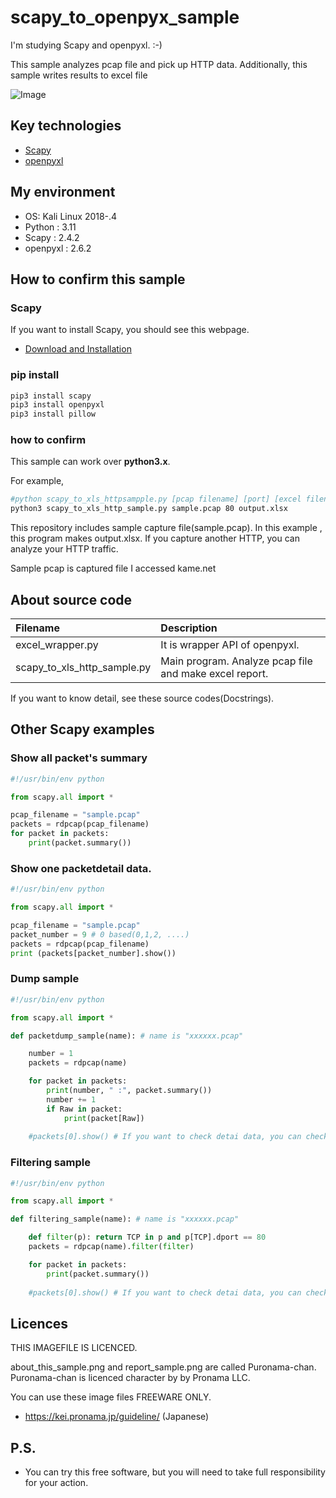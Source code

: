 # scapy_to_openpyx_sample

I'm studying Scapy and openpyxl. :-)

This sample analyzes pcap file and pick up HTTP data. Additionally,  this sample writes results to excel file

![Image](about_this_sample.png)

## Key technologies

* [Scapy](https://scapy.net/)
* [openpyxl](https://openpyxl.readthedocs.io/en/stable/index.html)

## My environment

* OS: Kali Linux 2018-.4
* Python : 3.11
* Scapy : 2.4.2
* openpyxl : 2.6.2

## How to confirm this sample

### Scapy

If you want to install Scapy, you should see this webpage.

* [Download and Installation](https://scapy.readthedocs.io/en/latest/installation.html)

### pip install

```bash
pip3 install scapy
pip3 install openpyxl
pip3 install pillow
```

### how to confirm

This sample can work over __python3.x__.

For example,

```bash
#python scapy_to_xls_httpsampple.py [pcap filename] [port] [excel filename(option)]
python3 scapy_to_xls_http_sample.py sample.pcap 80 output.xlsx
```
This repository includes sample capture file(sample.pcap). In this example ,  this program makes output.xlsx. If you capture another HTTP, you can analyze your HTTP traffic.

Sample pcap is captured file I accessed kame.net

## About source code

|Filename|Description|
|:-----------|:------------|
|excel_wrapper.py|It is wrapper API of openpyxl.|
|scapy_to_xls_http_sample.py|Main program. Analyze pcap file and make excel report.|

If you want to know detail, see these source codes(Docstrings).

## Other Scapy examples

### Show all packet's summary

```py
#!/usr/bin/env python

from scapy.all import *

pcap_filename = "sample.pcap"
packets = rdpcap(pcap_filename)
for packet in packets:
    print(packet.summary())
```

### Show one packetdetail data.

```py
#!/usr/bin/env python

from scapy.all import *

pcap_filename = "sample.pcap"
packet_number = 9 # 0 based(0,1,2, ....)
packets = rdpcap(pcap_filename)
print (packets[packet_number].show())
```

### Dump sample 

```py
#!/usr/bin/env python

from scapy.all import *

def packetdump_sample(name): # name is "xxxxxx.pcap"

    number = 1
    packets = rdpcap(name)

    for packet in packets:
        print(number, " :", packet.summary())
        number += 1
        if Raw in packet:
            print(packet[Raw])
   
    #packets[0].show() # If you want to check detai data, you can check like this.

```

### Filtering sample 

```py
#!/usr/bin/env python

from scapy.all import *

def filtering_sample(name): # name is "xxxxxx.pcap"

    def filter(p): return TCP in p and p[TCP].dport == 80
    packets = rdpcap(name).filter(filter)

    for packet in packets:
        print(packet.summary())
    
    #packets[0].show() # If you want to check detai data, you can check like this.
```

## Licences

THIS IMAGEFILE IS LICENCED.

about_this_sample.png and report_sample.png are called Puronama-chan. Puronama-chan is licenced character by by Pronama LLC.

You can use these image files FREEWARE ONLY.
* https://kei.pronama.jp/guideline/ (Japanese)

## P.S.

* You can try this free software, but you will need to take full responsibility for your action.
